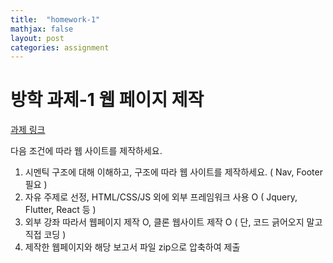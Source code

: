 ```yaml
---
title:  "homework-1"
mathjax: false
layout: post
categories: assignment
---
```


# 방학 과제-1 웹 페이지 제작

[과제 링크](https://drive.google.com/file/d/1K4eJ5VChhnZY0YXiUi6QAS_-sB9Q0kNE/view?usp=sharing)

다음 조건에 따라 웹 사이트를 제작하세요.
1. 시멘틱 구조에 대해 이해하고, 구조에 따라 웹 사이트를 제작하세요. ( Nav, Footer 필요 )
2. 자유 주제로 선정, HTML/CSS/JS 외에 외부 프레임워크 사용 O ( Jquery, Flutter, React 등 )
3. 외부 강좌 따라서 웹페이지 제작 O, 클론 웹사이트 제작 O ( 단, 코드 긁어오지 말고 직접 코딩 )
4. 제작한 웹페이지와 해당 보고서 파일 zip으로 압축하여 제출

